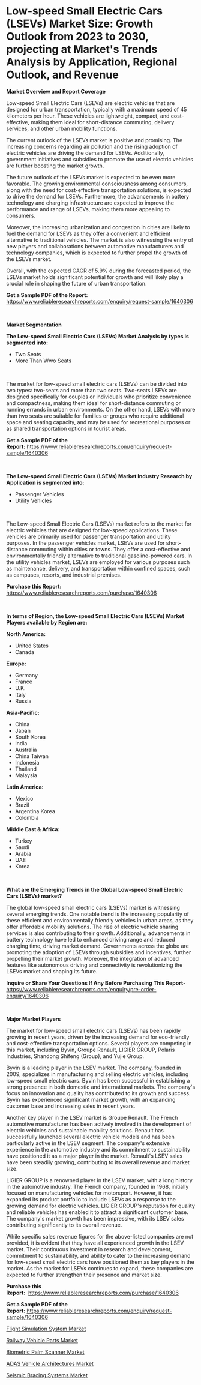 <p><h1>Low-speed Small Electric Cars (LSEVs) Market Size: Growth Outlook from 2023 to 2030, projecting at Market's Trends Analysis by Application, Regional Outlook, and Revenue</h1></p><p><strong>Market Overview and Report Coverage</strong></p>
<p><p>Low-speed Small Electric Cars (LSEVs) are electric vehicles that are designed for urban transportation, typically with a maximum speed of 45 kilometers per hour. These vehicles are lightweight, compact, and cost-effective, making them ideal for short-distance commuting, delivery services, and other urban mobility functions.</p><p>The current outlook of the LSEVs market is positive and promising. The increasing concerns regarding air pollution and the rising adoption of electric vehicles are driving the demand for LSEVs. Additionally, government initiatives and subsidies to promote the use of electric vehicles are further boosting the market growth.</p><p>The future outlook of the LSEVs market is expected to be even more favorable. The growing environmental consciousness among consumers, along with the need for cost-effective transportation solutions, is expected to drive the demand for LSEVs. Furthermore, the advancements in battery technology and charging infrastructure are expected to improve the performance and range of LSEVs, making them more appealing to consumers.</p><p>Moreover, the increasing urbanization and congestion in cities are likely to fuel the demand for LSEVs as they offer a convenient and efficient alternative to traditional vehicles. The market is also witnessing the entry of new players and collaborations between automotive manufacturers and technology companies, which is expected to further propel the growth of the LSEVs market.</p><p>Overall, with the expected CAGR of 5.9% during the forecasted period, the LSEVs market holds significant potential for growth and will likely play a crucial role in shaping the future of urban transportation.</p></p>
<p><strong>Get a Sample PDF of the Report:</strong> <a href="https://www.reliableresearchreports.com/enquiry/request-sample/1640306">https://www.reliableresearchreports.com/enquiry/request-sample/1640306</a></p>
<p>&nbsp;</p>
<p><strong>Market Segmentation</strong></p>
<p><strong>The Low-speed Small Electric Cars (LSEVs) Market Analysis by types is segmented into:</strong></p>
<p><ul><li>Two Seats</li><li>More Than Wwo Seats</li></ul></p>
<p>&nbsp;</p>
<p><p>The market for low-speed small electric cars (LSEVs) can be divided into two types: two-seats and more than two seats. Two-seats LSEVs are designed specifically for couples or individuals who prioritize convenience and compactness, making them ideal for short-distance commuting or running errands in urban environments. On the other hand, LSEVs with more than two seats are suitable for families or groups who require additional space and seating capacity, and may be used for recreational purposes or as shared transportation options in tourist areas.</p></p>
<p><strong>Get a Sample PDF of the Report:</strong>&nbsp;<a href="https://www.reliableresearchreports.com/enquiry/request-sample/1640306">https://www.reliableresearchreports.com/enquiry/request-sample/1640306</a></p>
<p>&nbsp;</p>
<p><strong>The Low-speed Small Electric Cars (LSEVs) Market Industry Research by Application is segmented into:</strong></p>
<p><ul><li>Passenger Vehicles</li><li>Utility Vehicles</li></ul></p>
<p>&nbsp;</p>
<p><p>The Low-speed Small Electric Cars (LSEVs) market refers to the market for electric vehicles that are designed for low-speed applications. These vehicles are primarily used for passenger transportation and utility purposes. In the passenger vehicles market, LSEVs are used for short-distance commuting within cities or towns. They offer a cost-effective and environmentally friendly alternative to traditional gasoline-powered cars. In the utility vehicles market, LSEVs are employed for various purposes such as maintenance, delivery, and transportation within confined spaces, such as campuses, resorts, and industrial premises.</p></p>
<p><strong>Purchase this Report:</strong>&nbsp; <a href="https://www.reliableresearchreports.com/purchase/1640306">https://www.reliableresearchreports.com/purchase/1640306</a></p>
<p>&nbsp;</p>
<p><strong>In terms of Region, the Low-speed Small Electric Cars (LSEVs) Market Players available by Region are:</strong></p>
<p>
    <p> <strong> North America: </strong>
        <ul>
            <li>United States</li>
            <li>Canada</li>
        </ul>
        </p> 
    <p> <strong> Europe: </strong>
        <ul>
            <li>Germany</li>
            <li>France</li>
            <li>U.K.</li>
            <li>Italy</li>
            <li>Russia</li>
        </ul>
        </p> 
    <p> <strong> Asia-Pacific: </strong>
        <ul>
            <li>China</li>
            <li>Japan</li>
            <li>South Korea</li>
            <li>India</li>
            <li>Australia</li>
            <li>China Taiwan</li>
            <li>Indonesia</li>
            <li>Thailand</li>
            <li>Malaysia</li>
        </ul>
        </p> 
    <p> <strong> Latin America: </strong>
        <ul>
            <li>Mexico</li>
            <li>Brazil</li>
            <li>Argentina Korea</li>
            <li>Colombia</li>
        </ul>
        </p> 
    <p> <strong> Middle East & Africa: </strong>
        <ul>
            <li>Turkey</li>
            <li>Saudi</li>
            <li>Arabia</li>
            <li>UAE</li>
            <li>Korea</li>
        </ul>
    </p>
    </p>
<p>&nbsp;</p>
<p><strong>What are the Emerging Trends in the Global Low-speed Small Electric Cars (LSEVs) market?</strong></p>
<p><p>The global low-speed small electric cars (LSEVs) market is witnessing several emerging trends. One notable trend is the increasing popularity of these efficient and environmentally friendly vehicles in urban areas, as they offer affordable mobility solutions. The rise of electric vehicle sharing services is also contributing to their growth. Additionally, advancements in battery technology have led to enhanced driving range and reduced charging time, driving market demand. Governments across the globe are promoting the adoption of LSEVs through subsidies and incentives, further propelling their market growth. Moreover, the integration of advanced features like autonomous driving and connectivity is revolutionizing the LSEVs market and shaping its future.</p></p>
<p><strong>Inquire or Share Your Questions If Any Before Purchasing This Report</strong>- <a href="https://www.reliableresearchreports.com/enquiry/pre-order-enquiry/1640306">https://www.reliableresearchreports.com/enquiry/pre-order-enquiry/1640306</a></p>
<p>&nbsp;</p>
<p><strong>Major Market Players</strong></p>
<p><p>The market for low-speed small electric cars (LSEVs) has been rapidly growing in recent years, driven by the increasing demand for eco-friendly and cost-effective transportation options. Several players are competing in this market, including Byvin, Groupe Renault, LIGIER GROUP, Polaris Industries, Shandong Shifeng (Group), and Yujie Group.</p><p>Byvin is a leading player in the LSEV market. The company, founded in 2009, specializes in manufacturing and selling electric vehicles, including low-speed small electric cars. Byvin has been successful in establishing a strong presence in both domestic and international markets. The company's focus on innovation and quality has contributed to its growth and success. Byvin has experienced significant market growth, with an expanding customer base and increasing sales in recent years.</p><p>Another key player in the LSEV market is Groupe Renault. The French automotive manufacturer has been actively involved in the development of electric vehicles and sustainable mobility solutions. Renault has successfully launched several electric vehicle models and has been particularly active in the LSEV segment. The company's extensive experience in the automotive industry and its commitment to sustainability have positioned it as a major player in the market. Renault's LSEV sales have been steadily growing, contributing to its overall revenue and market size.</p><p>LIGIER GROUP is a renowned player in the LSEV market, with a long history in the automotive industry. The French company, founded in 1968, initially focused on manufacturing vehicles for motorsport. However, it has expanded its product portfolio to include LSEVs as a response to the growing demand for electric vehicles. LIGIER GROUP's reputation for quality and reliable vehicles has enabled it to attract a significant customer base. The company's market growth has been impressive, with its LSEV sales contributing significantly to its overall revenue.</p><p>While specific sales revenue figures for the above-listed companies are not provided, it is evident that they have all experienced growth in the LSEV market. Their continuous investment in research and development, commitment to sustainability, and ability to cater to the increasing demand for low-speed small electric cars have positioned them as key players in the market. As the market for LSEVs continues to expand, these companies are expected to further strengthen their presence and market size.</p></p>
<p><strong>Purchase this Report:</strong>&nbsp;&nbsp;<a href="https://www.reliableresearchreports.com/purchase/1640306">https://www.reliableresearchreports.com/purchase/1640306</a></p>
<p></p>
<p><strong>Get a Sample PDF of the Report:</strong>&nbsp;<a href="https://www.reliableresearchreports.com/enquiry/request-sample/1640306">https://www.reliableresearchreports.com/enquiry/request-sample/1640306</a></p>
<p><p><a href="https://www.linkedin.com/pulse/flight-simulation-system-market-research-report-provides-thorough-su6ye/">Flight Simulation System Market</a></p><p><a href="https://github.com/AKSHATREPORTPRIME/Market-Research-Report-List-1/blob/main/railway-vehicle-parts-market.md">Railway Vehicle Parts Market</a></p><p><a href="https://medium.com/@scottford2001/biometric-palm-scanner-market-report-reveals-the-latest-trends-and-growth-opportunities-of-this-7f330aa1b85a">Biometric Palm Scanner Market</a></p><p><a href="https://github.com/lilstefpacute/Market-Research-Report-List-1/blob/main/adas-vehicle-architectures-market.md">ADAS Vehicle Architectures Market</a></p><p><a href="https://www.linkedin.com/pulse/seismic-bracing-systems-market-size-share-global-analysis-pudle/">Seismic Bracing Systems Market</a></p></p>